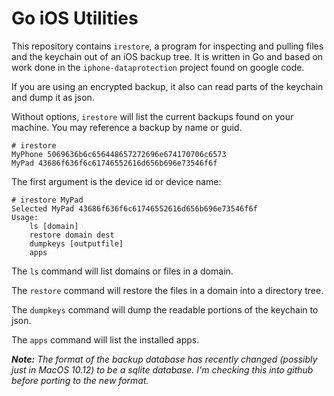 # Go iOS Utilities

This repository contains `irestore`, a program for inspecting and pulling files and the keychain out of an iOS backup
tree. It is written in Go and based on work done in the `iphone-dataprotection` project found on google code. 

If you are using an encrypted backup, it also can read parts of the keychain and dump it as json. 

Without options, `irestore` will list the current backups found on your machine. You may reference a backup by name or guid.

```shell
# irestore
MyPhone 5069636b6c656448657272696e674170706c6573
MyPad 43686f636f6c61746552616d656b696e73546f6f
```

The first argument is the device id or device name:

```shell
# irestore MyPad
Selected MyPad 43686f636f6c61746552616d656b696e73546f6f
Usage:
    ls [domain]
    restore domain dest
    dumpkeys [outputfile]
    apps
```

The `ls` command will list domains or files in a domain.

The `restore` command will restore the files in a domain into a directory tree.

The `dumpkeys` command will dump the readable portions of the keychain to json.

The `apps` command will list the installed apps.

_**Note:** The format of the backup database has recently changed (possibly just in MacOS 10.12) to be a sqlite database.  I'm checking this into github before porting to the new format._



